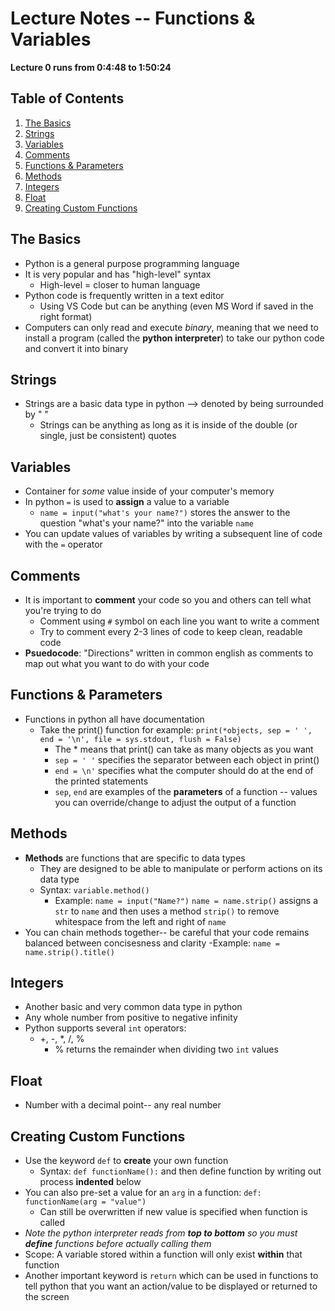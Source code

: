 # Lecture Notes -- Functions & Variables
 **Lecture 0 runs from 0:4:48 to 1:50:24**

## Table of Contents
1. [The Basics](#basics-)
2. [Strings](#strings-)
3. [Variables](#variables-)
4. [Comments](#comments-)
5. [Functions & Parameters](#functions-)
6. [Methods](#methods-)
7. [Integers](#integers-)
8. [Float](#float-)
9. [Creating Custom Functions](#custom-)


 ## The Basics <a name="basics"></a>
- Python is a general purpose programming language
- It is very popular and has "high-level" syntax
    - High-level = closer to human language
- Python code is frequently written in a text editor
    - Using VS Code but can be anything (even MS Word if saved in the right format)
- Computers can only read and execute *binary*, meaning that we need to install a program (called the **python interpreter**) to take our python code and convert it into binary

## Strings <a name="strings"></a>
- Strings are a basic data type in python --> denoted by being surrounded by " "
    - Strings can be anything as long as it is inside of the double (or single, just be consistent) quotes

## Variables <a name="variables"></a>
- Container for *some* value inside of your computer's memory
- In python `=` is used to **assign** a value to a variable
    - `name = input("what's your name?")` stores the answer to the question "what's your name?" into the variable `name`
- You can update values of variables by writing a subsequent line of code with the `=` operator

## Comments <a name="comments"></a>
- It is important to **comment** your code so you and others can tell what you're trying to do
    - Comment using `#` symbol on each line you want to write a comment 
    - Try to comment every 2-3 lines of code to keep clean, readable code
- **Psuedocode**: "Directions" written in common english as comments to map out what you want to do with your code

## Functions & Parameters <a name="functions"></a>
- Functions in python all have documentation
    - Take the print() function for example:
    `print(*objects, sep = ' ', end = '\n', file = sys.stdout, flush = False)`
        - The * means that print() can take as many objects as you want
        - `sep = ' '` specifies the separator between each object in print()
        - `end = \n'` specifies what the computer should do at the end of the printed statements
        - `sep`, `end` are examples of the **parameters** of a function -- values you can override/change to adjust the output of a function

## Methods <a name="methods"></a>
- **Methods** are functions that are specific to data types
    - They are designed to be able to manipulate or perform actions on its data type
    - Syntax: `variable.method()`
        - Example: `name = input("Name?")`
        `name = name.strip()` assigns a `str` to `name` and then uses a method `strip()` to remove whitespace from the left and right of `name`
- You can chain methods together-- be careful that your code remains balanced between concisesness and clarity
    -Example: `name = name.strip().title()`

## Integers<a name="integers"></a>
- Another basic and very common data type in python
- Any whole number from positive to negative infinity
- Python supports several `int` operators:
    - +, -, *, /, %
        - % returns the remainder when dividing two `int` values

## Float <a name="float"></a>
- Number with a decimal point-- any real number

## Creating Custom Functions <a name="custom"></a>
- Use the keyword `def` to **create** your own function
    - Syntax: `def functionName():` and then define function by writing out process **indented** below
- You can also pre-set a value for an `arg` in a function: `def: functionName(arg = "value")`
    - Can still be overwritten if new value is specified when function is called
- *Note the python interpreter reads from **top to bottom** so you must **define** functions before actually calling them*
- Scope: A variable stored within a function will only exist **within** that function
- Another important keyword is `return` which can be used in functions to tell python that you want an action/value to be displayed or returned to the screen

